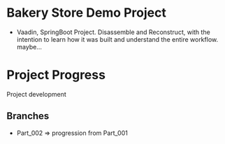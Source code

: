 # Bakery Store Demo Project

- Vaadin, SpringBoot Project. Disassemble and Reconstruct,
  with the intention to learn how it was built and understand the entire workflow. maybe...

# Project Progress
Project development
## Branches

- Part_002 => progression from Part_001